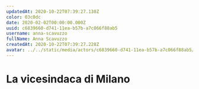 ```yaml
---
updatedAt: 2020-10-22T07:39:27.130Z
color: 03c0dc
date: 2020-02-02T00:00:00.000Z
uuid: c6839660-d741-11ea-b57b-a7c066f88ab5
username: anna-scavuzzo
fullName: Anna Scavuzzo
createdAt: 2020-10-22T07:39:27.228Z
avatar: ../../static/media/actors/c6839660-d741-11ea-b57b-a7c066f88ab5/anna-scavuzzo.jpg
---
```


# La vicesindaca di Milano
